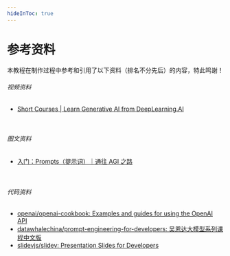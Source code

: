 ```yaml
---
hideInToc: true
---
```


# 参考资料

本教程在制作过程中参考和引用了以下资料（排名不分先后）的内容，特此鸣谢！

###### <mdi-video /> 视频资料

- [Short Courses | Learn Generative AI from DeepLearning.AI](https://www.deeplearning.ai/short-courses/)

<br />

###### <mdi-text /> 图文资料

- [入门：Prompts（提示词）｜通往 AGI 之路](https://ywh1bkansf.feishu.cn/wiki/Q5mXww4rriujFFkFQOzc8uIsnah?table=tbldSgFt2xNUDNAz&view=vewo2g2ktO)

<br />

###### <mdi-code /> 代码资料

- [openai/openai-cookbook: Examples and guides for using the OpenAI API](https://github.com/openai/openai-cookbook)
- [datawhalechina/prompt-engineering-for-developers: 吴恩达大模型系列课程中文版](https://github.com/datawhalechina/prompt-engineering-for-developers)
- [slidevjs/slidev: Presentation Slides for Developers](https://github.com/slidevjs/slidev)

